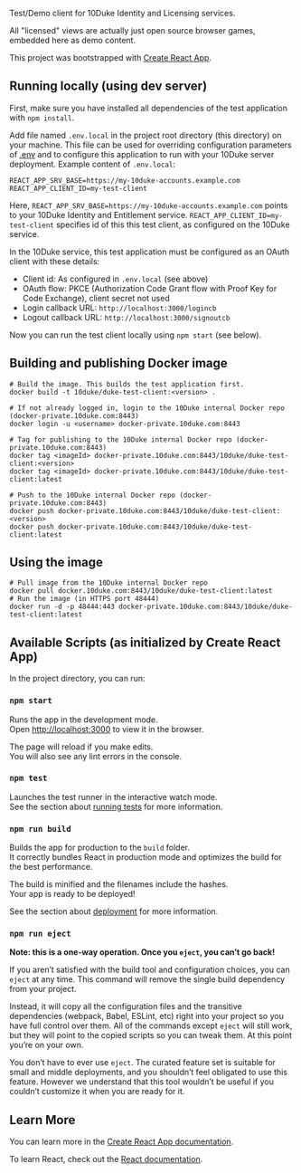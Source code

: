 Test/Demo client for 10Duke Identity and Licensing services.

All "licensed" views are actually just open source browser games, embedded here as demo content.

This project was bootstrapped with [Create React App](https://github.com/facebook/create-react-app).

## Running locally (using dev server)

First, make sure you have installed all dependencies of the test application with `npm install`.

Add file named `.env.local` in the project root directory (this directory) on your machine. This file can be used for overriding configuration parameters of [.env](./.env) and to configure this application to run with your 10Duke server deployment. Example content of `.env.local`:

```
REACT_APP_SRV_BASE=https://my-10duke-accounts.example.com
REACT_APP_CLIENT_ID=my-test-client
```

Here, `REACT_APP_SRV_BASE=https://my-10duke-accounts.example.com` points to your 10Duke Identity and Entitlement service. `REACT_APP_CLIENT_ID=my-test-client` specifies id of this this test client, as configured on the 10Duke service.

In the 10Duke service, this test application must be configured as an OAuth client with these details:

- Client id: As configured in `.env.local` (see above)
- OAuth flow: PKCE (Authorization Code Grant flow with Proof Key for Code Exchange), client secret not used
- Login callback URL: `http://localhost:3000/logincb`
- Logout callback URL: `http://localhost:3000/signoutcb`

Now you can run the test client locally using `npm start` (see below).

## Building and publishing Docker image

```
# Build the image. This builds the test application first.
docker build -t 10duke/duke-test-client:<version> .

# If not already logged in, login to the 10Duke internal Docker repo (docker-private.10duke.com:8443)
docker login -u <username> docker-private.10duke.com:8443

# Tag for publishing to the 10Duke internal Docker repo (docker-private.10duke.com:8443)
docker tag <imageId> docker-private.10duke.com:8443/10duke/duke-test-client:<version>
docker tag <imageId> docker-private.10duke.com:8443/10duke/duke-test-client:latest

# Push to the 10Duke internal Docker repo (docker-private.10duke.com:8443)
docker push docker-private.10duke.com:8443/10duke/duke-test-client:<version>
docker push docker-private.10duke.com:8443/10duke/duke-test-client:latest
```

## Using the image

```
# Pull image from the 10Duke internal Docker repo
docker pull docker.10duke.com:8443/10duke/duke-test-client:latest
# Run the image (in HTTPS port 48444)
docker run -d -p 48444:443 docker-private.10duke.com:8443/10duke/duke-test-client:latest
```

## Available Scripts (as initialized by Create React App)

In the project directory, you can run:

### `npm start`

Runs the app in the development mode.<br />
Open [http://localhost:3000](http://localhost:3000) to view it in the browser.

The page will reload if you make edits.<br />
You will also see any lint errors in the console.

### `npm test`

Launches the test runner in the interactive watch mode.<br />
See the section about [running tests](https://facebook.github.io/create-react-app/docs/running-tests) for more information.

### `npm run build`

Builds the app for production to the `build` folder.<br />
It correctly bundles React in production mode and optimizes the build for the best performance.

The build is minified and the filenames include the hashes.<br />
Your app is ready to be deployed!

See the section about [deployment](https://facebook.github.io/create-react-app/docs/deployment) for more information.

### `npm run eject`

**Note: this is a one-way operation. Once you `eject`, you can’t go back!**

If you aren’t satisfied with the build tool and configuration choices, you can `eject` at any time. This command will remove the single build dependency from your project.

Instead, it will copy all the configuration files and the transitive dependencies (webpack, Babel, ESLint, etc) right into your project so you have full control over them. All of the commands except `eject` will still work, but they will point to the copied scripts so you can tweak them. At this point you’re on your own.

You don’t have to ever use `eject`. The curated feature set is suitable for small and middle deployments, and you shouldn’t feel obligated to use this feature. However we understand that this tool wouldn’t be useful if you couldn’t customize it when you are ready for it.

## Learn More

You can learn more in the [Create React App documentation](https://facebook.github.io/create-react-app/docs/getting-started).

To learn React, check out the [React documentation](https://reactjs.org/).

